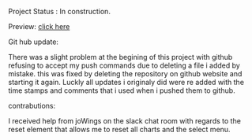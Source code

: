 Project Status : In construction.

Preview: <a href="https://preview.c9users.io/danielhayes/milestone-project-2/index.html?_c9_id=livepreview1&_c9_host=https://ide.c9.io" target="_blank">
click here</a>

Git hub update:

There was a slight problem at the begining of this project with github refusing to accept my push commands due to deleting a file i added by mistake.
this was fixed by deleting the repository on github website and starting it again. Luckly all updates i originaly did were re added with the time stamps 
and comments that i used when i pushed them to github.

contrabutions:

I received help from joWings on the slack chat room with regards to the reset element that allows me to reset all charts and the select menu.
